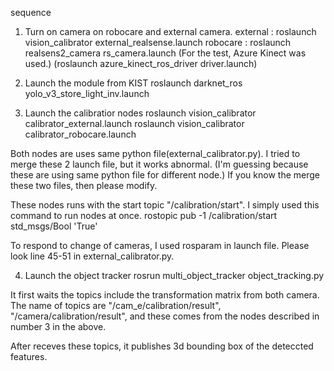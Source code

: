 sequence 

1. Turn on camera on robocare and external camera.
external : roslaunch vision_calibrator external_realsense.launch 
robocare : roslaunch realsens2_camera rs_camera.launch 
(For the test, Azure Kinect was used.)
(roslaunch azure_kinect_ros_driver driver.launch)

2. Launch the module from KIST
roslaunch darknet_ros yolo_v3_store_light_inv.launch 

3. Launch the calibratior nodes 
roslaunch vision_calibrator calibrator_external.launch
roslaunch vision_calibrator calibrator_robocare.launch 

Both nodes are uses same python file(external_calibrator.py).
I tried to merge these 2 launch file, but it works abnormal. 
(I'm guessing because these are using same python file for different node.)
If you know the merge these two files, then please modify.

These nodes runs with the start topic "/calibration/start".
I simply used this command to run nodes at once.
rostopic pub -1 /calibration/start std_msgs/Bool 'True'

To respond to change of cameras, I used rosparam in launch file.
Please look line 45-51 in external_calibrator.py.


4. Launch the object tracker 
rosrun multi_object_tracker object_tracking.py

It first waits the topics include the transformation matrix from both camera.
The name of topics are "/cam_e/calibration/result",  "/camera/calibration/result",
and these comes from the nodes described in number 3 in the above. 

After receves these topics, it publishes 3d bounding box of the deteccted features.